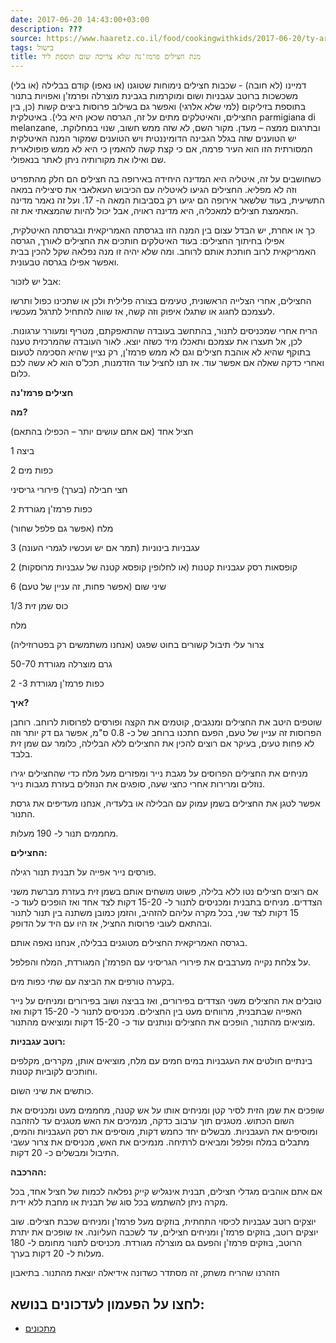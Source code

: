 ```yaml
---
date: 2017-06-20 14:43:00+03:00
description: ???
source: https://www.haaretz.co.il/food/cookingwithkids/2017-06-20/ty-article/0000017f-f8ce-d044-adff-fbff56d40000
tags: בישול
title: מנת חצילים פרמז'נה שלא צריכה שום תוספת ליד
---
```


דמיינו (לא חובה) - שכבות חצילים נימוחות שטוגנו (או נאפו) קודם בבלילה (או בלי) משכשכות ברוטב עגבניות ושום ומוקרמות בגבינת מוצרלה ופרמז'ן ואפויות בתנור בתוספת בזיליקום (למי שלא אלרגי) ואפשר גם בשילוב פרוסות ביצים קשות (כן, בין החצילים, והאיטלקים מתים על זה, הגרסה שכאן היא בלי). באיטלקית parmigiana di melanzane, ובתרגום ממצה – מעדן. מקור השם, לא שזה ממש חשוב, שנוי במחלוקת. יש הטוענים שזה בגלל הגבינה הדומיננטית ויש הטוענים שמקור המנה האיטלקית המסורתית הזו הוא העיר פרמה, אם כי קצת קשה להאמין כי היא לא ממש פופולארית שם ואילו את מקורותיה ניתן לאתר בנאפולי.

כשחושבים על זה, איטליה היא המדינה היחידה באירופה בה חצילים הם חלק מהתפריט וזה לא מפליא. החצילים הגיעו לאיטליה עם הכיבוש העאלאבי את סיציליה במאה התשיעית, בעוד שלשאר אירופה הם יגיעו רק בסביבות המאה ה- 17. ועל זה נאמר מדינה המאמצת חצילים למאכליה, היא מדינה ראויה, אבל יכול להיות שהמצאתי את זה.

כך או אחרת, יש הבדל עצום בין המנה הזו בגרסתה האמריקאית ובגרסתה האיטלקית, אפילו בחיתוך החצילים: בעוד האיטלקים חותכים את החצילים לאורך, הגרסה האמריקאית לרוב חותכת אותם לרוחב. ומה שלא יהיה זו מנה נפלאה שקל להכין בבית ואפשר אפילו בגרסה טבעונית.

אבל יש לזכור:

החצילים, אחרי הצלייה הראשונית, טעימים בצורה פלילית ולכן או שתכינו כפול ותרשו לעצמכם לחגוג או שתגלו איפוק וזה קשה, אז שווה להתחיל לתרגל מעכשיו.

הריח אחרי שמכניסים לתנור, בהתחשב בעובדה שהתאפקתם, מטריף ומעורר ערגונות. לכן, אל תעצרו את עצמכם ותאכלו מיד כשזה יוצא. לאור העובדה שהמרכזית טענה בתוקף שהיא לא אוהבת חצילים וגם לא ממש פרמז'ן, רק נציין שהיא הסכימה לטעום ואחרי כדקה שאלה אם אפשר עוד. אז תנו לחציל עוד הזדמנות, תכל'ס הוא לא עשה לכם כלום.

**חצילים פרמז'נה**

**מה?**

חציל אחד (אם אתם עושים יותר – הכפילו בהתאם)

1 ביצה

2 כפות מים

חצי חבילה (בערך) פירורי גריסיני

2 כפות פרמז'ן מגורדת

מלח (אפשר גם פלפל שחור)

3 עגבניות בינוניות (תמר אם יש ועכשיו לגמרי העונה)

2 קופסאות רסק עגבניות קטנות (או לחלופין קופסא קטנה של עגבניות מרוסקות)

6 שיני שום (אפשר פחות, זה עניין של טעם)

1/3 כוס שמן זית

מלח

צרור עלי תיבול קשורים בחוט שפגט (אנחנו משתמשים רק בפטרוזיליה)

50-70 גרם מוצרלה מגורדת

2 -3 כפות פרמז'ן מגורדת

**איך?**

שוטפים היטב את החצילים ומנגבים, קוטמים את הקצה ופורסים לפרוסות לרוחב. רוחבן הפרוסות זה עניין של טעם, הפעם חתכנו ברוחב של כ- 0.8 ס"מ, אפשר גם דק יותר וזה לא פחות טעים, בעיקר אם רוצים להכין את החצילים ללא הבלילה, כלומר עם שמן זית בלבד.

מניחים את החצילים הפרוסים על מגבת נייר ומפזרים מעל מלח כדי שהחצילים יגירו נוזלים ומרירות אחרי כחצי שעה, סופגים את הנוזלים בעזרת מגבות נייר.

אפשר לטגן את החצילים בשמן עמוק עם הבלילה או בלעדיה, אנחנו מעדיפים את גרסת התנור.

מחממים תנור ל- 190 מעלות.

**החצילים:**

פורסים נייר אפייה על תבנית תנור רגילה.

אם רוצים חצילים נטו ללא בלילה, פשוט מושחים אותם בשמן זית בעזרת מברשת משני הצדדים. מניחים בתבנית ומכניסים לתנור ל- 15-20 דקות לצד אחד ואז הופכים לעוד כ- 15 דקות לצד שני, בכל מקרה עליהם להזהיב, והזמן כמובן משתנה בין תנור לתנור ובהתאם לעובי פרוסות החציל, אז היו עם היד על הדופק.

בגרסה האמריקאית החצילים מטוגנים בבלילה, אנחנו נאפה אותם.

על צלחת נקייה מערבבים את פירורי הגריסיני עם הפרמז'ן המגורדת, המלח והפלפל.

בקערה טורפים את הביצה עם שתי כפות מים.

טובלים את החצילים משני הצדדים בפירורים, ואז בביצה ושוב בפירורים ומניחים על נייר האפייה שבתבנית, מרווחים מעט בין החצילים. מכניסים לתנור ל- 15-20 דקות ואז מוציאים מהתנור, הופכים את החצילים ונותנים עוד כ- 15-20 דקות ומוציאים מהתנור.

**רוטב עגבניות:**

בינתיים חולטים את העגבניות במים חמים עם מלח, מוציאים אותן, מקררים, מקלפים וחותכים לקוביות קטנות.

כותשים את שיני השום.

שופכים את שמן הזית לסיר קטן ומניחים אותו על אש קטנה, מחממים מעט ומכניסים את השום הכתוש. מטגנים תוך ערבוב כדקה, מנמיכים את האש מטגנים עד להזהבה ומוסיפים את העגבניות. מבשלים יחד כחמש דקות, מוסיפים את רסק העגבניות והמים, מתבלים במלח ופלפל ומביאים לרתיחה. מנמיכים את האש, מכניסים את צרור עשבי התיבול ומבשלים כ- 20 דקות.

**ההרכבה:**

אם אתם אוהבים מגדלי חצילים, תבנית אינגליש קייק נפלאה לכמות של חציל אחד, בכל מקרה ניתן להשתמש בכל סוג של תבנית או מחבת ללא ידית.

יוצקים רוטב עגבניות לכיסוי התחתית, בוזקים מעל פרמז'ן ומניחים שכבת חצילים. שוב יוצקים רוטב, בוזקים פרמז'ן ומניחים חצילים, עד לשכבה העליונה. אז שופכים את יתרת הרוטב, בוזקים פרמז'ן והפעם גם מוצרלה מגורדת. מכניסים לתנור מחומם ל- 180 מעלות ל- 20 דקות בערך.

הזהרנו שהריח משתק, זה מסתדר כשדונה אידיאלה יוצאת מהתנור. בתיאבון

לחצו על הפעמון לעדכונים בנושא:
------------------------------

* [מתכונים](/ty-tag/recipes-0000017f-da28-dea8-a77f-de6a4ba50000)